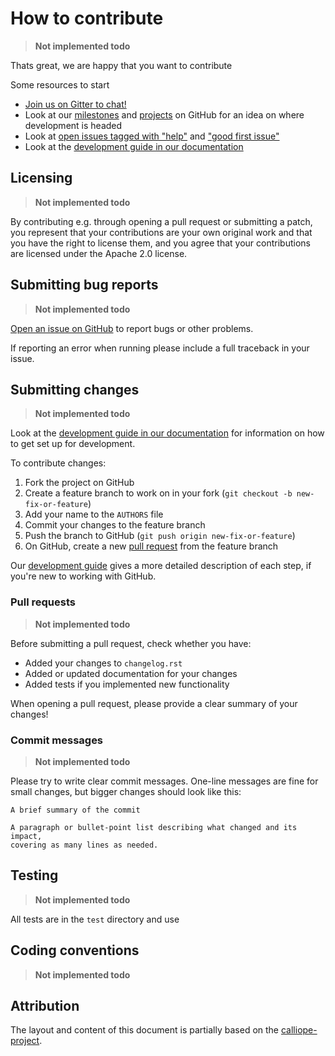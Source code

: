 # How to contribute

> **Not implemented todo**

Thats great, we are happy that you want to contribute

Some resources to start

* [Join us on Gitter to chat!](https://gitter.im/tuw-eeg/hotmapsDispatch)
* Look at our [milestones](https://github.com/tuw-eeg/hotmapsDispatch/milestones) and [projects](https://github.com/tuw-eeg/hotmapsDispatch/projects) on GitHub for an idea on where development is headed
* Look at [open issues tagged with "help"](https://github.com/tuw-eeg/hotmapsDisptach/issues?q=is%3Aissue+is%3Aopen+label%3A%22help%22) and ["good first issue"](https://github.com/calliope-project/calliope/issues?q=is%3Aissue+is%3Aopen+label%3A%22good+first+issue%22)
* Look at the [development guide in our documentation](http://readthedocs.io)

## Licensing

> **Not implemented todo**

By contributing e.g. through opening a pull request or submitting a patch, you represent that your contributions are your own original work and that you have the right to license them, and you agree that your contributions are licensed under the Apache 2.0 license.

## Submitting bug reports

> **Not implemented todo**

[Open an issue on GitHub](https://github.com/tuw-eeg/hotmapsDispatch/issues/new) to report bugs or other problems.

If reporting an error when running please include a full traceback in your issue.

## Submitting changes

> **Not implemented todo**

Look at the [development guide in our documentation](http://readthedocs.io) for information on how to get set up for development.

To contribute changes:

1. Fork the project on GitHub
2. Create a feature branch to work on in your fork (``git checkout -b new-fix-or-feature``)
3. Add your name to the ``AUTHORS`` file
4. Commit your changes to the feature branch
5. Push the branch to GitHub (``git push origin new-fix-or-feature``)
6. On GitHub, create a new [pull request](https://github.com/tuw-eeg/hotmapsDispatch/pull/new/master) from the feature branch

Our [development guide](http://calliope.readthedocs.io/en/latest/user/develop.html) gives a more detailed description of each step, if you're new to working with GitHub.

### Pull requests

> **Not implemented todo**

Before submitting a pull request, check whether you have:

* Added your changes to ``changelog.rst``
* Added or updated documentation for your changes
* Added tests if you implemented new functionality

When opening a pull request, please provide a clear summary of your changes!

### Commit messages

> **Not implemented todo**

Please try to write clear commit messages. One-line messages are fine for small changes, but bigger changes should look like this:

    A brief summary of the commit

    A paragraph or bullet-point list describing what changed and its impact,
    covering as many lines as needed.

## Testing

> **Not implemented todo**

All tests are in the ``test`` directory and use 


## Coding conventions

> **Not implemented todo**



## Attribution

The layout and content of this document is partially based on the [calliope-project](https://github.com/calliope-project/calliope/blob/master/CONTRIBUTING.md).